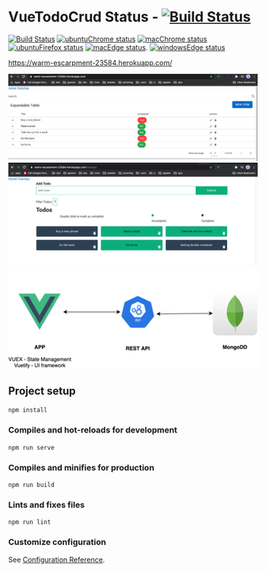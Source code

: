 # VueTodoCrud Status - [![Build Status](https://github.com/johnmorrisQADeveloper/vue_crud_todo_20/workflows/ubuntuElectron/badge.svg)](https://github.com/johnmorrisQADeveloper/vue_crud_todo_20/actions)


[![Build Status](https://github.com/johnmorrisQADeveloper/vue_crud_todo_20/workflows/ubuntuElectron/badge.svg?branch=master)](.github/workflows/ubuntuElectron.yml) [![ubuntuChrome status](https://github.com/johnmorrisQADeveloper/vue_crud_todo_20/workflows/ubuntuChrome/badge.svg?branch=master)](.github/workflows/ubuntuChrome.yml) 
[![macChrome status](https://github.com/johnmorrisQADeveloper/vue_crud_todo_20/workflows/macChrome/badge.svg?branch=master)](.github/workflows/macChrome.yml) [![ubuntuFirefox status](https://github.com/johnmorrisQADeveloper/vue_crud_todo_20/workflows/ubuntuFirefox/badge.svg?branch=master)](.github/workflows/ubuntuFirefox.yml) [![macEdge status](https://github.com/johnmorrisQADeveloper/vue_crud_todo_20/workflows/macEdge/badge.svg?branch=master)](.github/workflows/macEdge.yml). [![windowsEdge status](https://github.com/johnmorrisQADeveloper/vue_crud_todo_20/workflows/windowsEdge/badge.svg?branch=master)](.github/workflows/windowsEdge.yml)

https://warm-escarpment-23584.herokuapp.com/

![HomePage](src/assets/App1.png)
![TodoApp](src/assets/App2.png)
![Archetecture](src/assets/archvuexmongoexpress.png)

## Project setup
```
npm install
```

### Compiles and hot-reloads for development
```
npm run serve
```

### Compiles and minifies for production
```
npm run build
```

### Lints and fixes files
```
npm run lint
```

### Customize configuration
See [Configuration Reference](https://cli.vuejs.org/config/).
